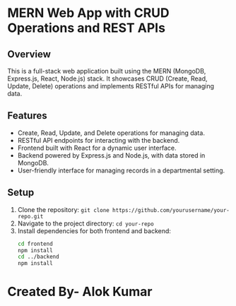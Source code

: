 # MERN Web App with CRUD Operations and REST APIs

## Overview

This is a full-stack web application built using the MERN (MongoDB, Express.js, React, Node.js) stack. It showcases CRUD (Create, Read, Update, Delete) operations and implements RESTful APIs for managing data.

## Features

- Create, Read, Update, and Delete operations for managing data.
- RESTful API endpoints for interacting with the backend.
- Frontend built with React for a dynamic user interface.
- Backend powered by Express.js and Node.js, with data stored in MongoDB.
- User-friendly interface for managing records in a departmental setting.

## Setup

1. Clone the repository: `git clone https://github.com/yourusername/your-repo.git`
2. Navigate to the project directory: `cd your-repo`
3. Install dependencies for both frontend and backend:
   ```sh
   cd frontend
   npm install
   cd ../backend
   npm install

# Created By- Alok Kumar
